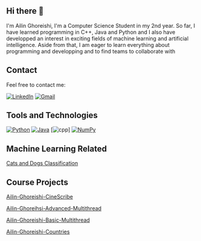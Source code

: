 ## Hi there 👋

I'm Ailin Ghoreishi, I'm a Computer Science Student in my 2nd year. So far, I have learned programming in C++, Java and Python and I also have developped an interest in exciting fields of machine learning and artificial intelligence. Aside from that, I am eager to learn everything about programming and developping and to find teams to collaborate with

## Contact
Feel free to contact me:

[![LinkedIn](https://img.shields.io/badge/LinkedIn-0077B5?style=flat&logo=linkedin&logoColor=white)](https://www.linkedin.com/in/ailinghoreishi)
[![Gmail](https://img.shields.io/badge/Gmail-EA4335?style=flat&logo=gmail&logoColor=white)](aghoreishi2004@gmail.com)


## Tools and Technologies

[![Python](https://img.shields.io/badge/Python-3776AB?style=flat&logo=python&logoColor=white)](https://www.python.org) 
[![Java](https://img.shields.io/badge/Java-007396?style=flat&logo=java&logoColor=white)](https://www.java.com) 
[![cpp](https://camo.githubusercontent.com/cd7e24b6d077658f419aaa173b20cde5cadb5fe3ed659fb0848b95e4037a46b1/68747470733a2f2f63646e2e6a7364656c6976722e6e65742f67682f64657669636f6e732f64657669636f6e2f69636f6e732f63706c7573706c75732f63706c7573706c75732d6f726967696e616c2e737667)]
[![NumPy](https://img.shields.io/badge/NumPy-013243?style=flat&logo=numpy&logoColor=white)](https://numpy.org)

## Machine Learning Related
[Cats and Dogs Classification](https://github.com/A-Ghoreishi/Machine-learning-Cats-and-Dogs)

## Course Projects
[Ailin-Ghoreishi-CineScribe](https://github.com/A-Ghoreishi/Second-Assignment-CineScribe)

[Ailin-Ghoreihsi-Advanced-Multithread](https://github.com/A-Ghoreishi/Sixth-Assignment-Advanced-Multithreading)

[Ailin-Ghoreishi-Basic-Multithread](https://github.com/A-Ghoreishi/Fifth-Assignment-Multithread-Basics)

[Ailin-Ghoreishi-Countries](https://github.com/A-Ghoreishi/Fourth-Assignment-HTML-Parser)


